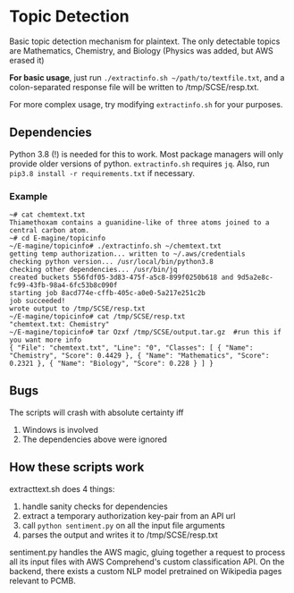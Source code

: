 # Topic Detection
Basic topic detection mechanism for plaintext. The only detectable topics are Mathematics, Chemistry, and Biology (Physics was added, but AWS erased it)

**For basic usage**, just run `./extractinfo.sh ~/path/to/textfile.txt`, and a colon-separated response file will be written to /tmp/SCSE/resp.txt.

For more complex usage, try modifying `extractinfo.sh` for your purposes.
## Dependencies
Python 3.8 (!) is needed for this to work. Most package managers will only provide older versions of python.
`extractinfo.sh` requires `jq`.
Also, run `pip3.8 install -r requirements.txt` if necessary.
### Example
```
~# cat chemtext.txt
Thiamethoxam contains a guanidine-like of three atoms joined to a central carbon atom.
~# cd E-magine/topicinfo
~/E-magine/topicinfo# ./extractinfo.sh ~/chemtext.txt
getting temp authorization... written to ~/.aws/credentials
checking python version... /usr/local/bin/python3.8
checking other dependencies... /usr/bin/jq
created buckets 556fdf05-3d83-475f-a5c8-899f0250b618 and 9d5a2e8c-fc99-43fb-98a4-6fc53b8c090f
starting job 8acd774e-cffb-405c-a0e0-5a217e251c2b
job succeeded!
wrote output to /tmp/SCSE/resp.txt
~/E-magine/topicinfo# cat /tmp/SCSE/resp.txt
"chemtext.txt: Chemistry"
~/E-magine/topicinfo# tar Ozxf /tmp/SCSE/output.tar.gz  #run this if you want more info
{ "File": "chemtext.txt", "Line": "0", "Classes": [ { "Name": "Chemistry", "Score": 0.4429 }, { "Name": "Mathematics", "Score": 0.2321 }, { "Name": "Biology", "Score": 0.228 } ] }
```
## Bugs
The scripts will crash with absolute certainty iff
1. Windows is involved
2. The dependencies above were ignored

## How these scripts work
extracttext.sh does 4 things:
1. handle sanity checks for dependencies
2. extract a temporary authorization key-pair from an API url
3. call `python sentiment.py` on all the input file arguments
4. parses the output and writes it to /tmp/SCSE/resp.txt

sentiment.py handles the AWS magic, gluing together a request to process all its input files with AWS Comprehend's custom classification API. On the backend, there exists a custom NLP model pretrained on Wikipedia pages relevant to PCMB.
